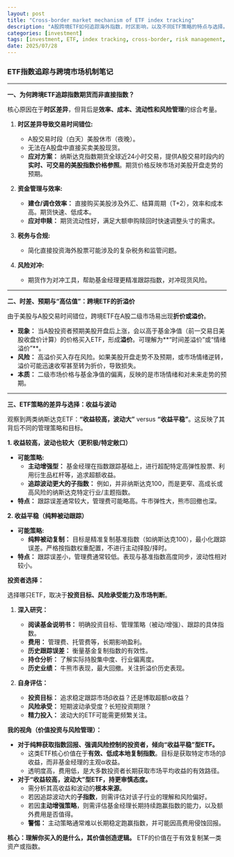 ```yaml
---
layout: post
title: "Cross-border market mechanism of ETF index tracking"
description: "A股跨境ETF如何追踪海外指数，时区影响，以及不同ETF策略的特点与选择。"
categories: [investment]
tags: [investment, ETF, index tracking, cross-border, risk management, thoughts]
date: 2025/07/28
---
```


### ETF指数追踪与跨境市场机制笔记

---

**一、为何跨境ETF追踪指数期货而非直接指数？**

核心原因在于**时区差异**，但背后是**效率、成本、流动性和风险管理**的综合考量。

1.  **时区差异导致交易时间错位:**
    *   A股交易时段（白天）美股休市（夜晚）。
    *   无法在A股盘中直接买卖美股现货。
    *   **应对方案：** 纳斯达克指数期货全球近24小时交易，提供A股交易时段内的**实时、可交易的美股指数价格参照**。期货价格反映市场对美股开盘走势的预期。

2.  **资金管理与效率:**
    *   **建仓/调仓效率：** 直接购买美股涉及外汇、结算周期（T+2），效率和成本高。期货快速、低成本。
    *   **应对申赎：** 期货流动性好，满足大额申购赎回时快速调整头寸的需求。

3.  **税务与合规:**
    *   简化直接投资海外股票可能涉及的复杂税务和监管问题。

4.  **风险对冲:**
    *   期货作为对冲工具，帮助基金经理更精准跟踪指数，对冲现货风险。

---

**二、时差、预期与“高估值”：跨境ETF的折溢价**

由于美股与A股交易时间错位，跨境ETF在A股二级市场易出现**折价或溢价**。

*   **现象：** 当A股投资者预期美股开盘后上涨，会以高于基金净值（前一交易日美股收盘价计算）的价格买入ETF，形成**溢价**。可理解为**“时间差溢价”或“情绪溢价”**。
*   **风险：** 高溢价买入存在风险。如果美股开盘走势不及预期，或市场情绪逆转，溢价可能迅速收窄甚至转为折价，导致损失。
*   **本质：** 二级市场价格与基金净值的偏离，反映的是市场情绪和对未来走势的预期。

---

**三、ETF策略的差异与选择：收益与波动**

观察到两类纳斯达克ETF：**“收益较高，波动大”** versus **“收益平稳”**。这反映了其背后不同的管理策略和目标。

**1. 收益较高，波动也较大（更积极/特定敞口）**

*   **可能策略:**
    *   **主动增强型：** 基金经理在指数跟踪基础上，进行超配特定高弹性股票、利用衍生品杠杆等，追求超额收益。
    *   **追踪波动更大的子指数：** 例如，并非纳斯达克100，而是更窄、高成长或高风险的纳斯达克特定行业/主题指数。
*   **特点：** 跟踪误差通常较大，管理费可能略高。牛市弹性大，熊市回撤也深。

**2. 收益平稳（纯粹被动跟踪）**

*   **可能策略:**
    *   **纯粹被动复制：** 目标是精准复制基准指数（如纳斯达克100），最小化跟踪误差。严格按指数权重配置，不进行主动择股/择时。
*   **特点：** 跟踪误差小，管理费通常较低。表现与基准指数高度同步，波动性相对较小。

**投资者选择：**

选择哪只ETF，取决于**投资目标、风险承受能力及市场判断**。

1.  **深入研究：**
    *   **阅读基金说明书：** 明确投资目标、管理策略（被动/增强）、跟踪的具体指数。
    *   **费用：** 管理费、托管费等，长期影响盈利。
    *   **历史跟踪误差：** 衡量基金复制指数的有效性。
    *   **持仓分析：** 了解实际持股集中度、行业偏离度。
    *   **历史业绩：** 牛熊市表现，最大回撤。关注折溢价历史表现。

2.  **自身评估：**
    *   **投资目标：** 追求稳定跟踪市场β收益？还是博取超额α收益？
    *   **风险承受：** 短期波动承受度？长短投资期限？
    *   **精力投入：** 波动大的ETF可能需更频繁关注。

**我的视角（价值投资与风险管理）：**

*   **对于纯粹获取指数回报、强调风险控制的投资者，倾向“收益平稳”型ETF。**
    *   这类ETF核心价值在于**有效、低成本地复制指数**。目标是获取特定市场的β收益，而非基金经理的主观α收益。
    *   透明度高，费用低，是大多数投资者长期获取市场平均收益的有效路径。
*   **对于“收益较高，波动大”型ETF，持更审慎态度。**
    *   需分析其高收益和波动的**根本来源**。
    *   若因追踪波动大的**子指数**，则需评估对该子行业的理解和风险偏好。
    *   若因**主动增强策略**，则需评估基金经理长期持续跑赢指数的能力，以及额外费用是否值得。
    *   **警惕：** 主动策略通常难以长期稳定跑赢指数，并可能因高费用侵蚀回报。

**核心：理解你买入的是什么，其价值创造逻辑。** ETF的价值在于有效复制某一类资产或指数。